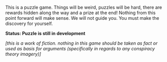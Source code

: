 This is a puzzle game. Things will be weird, puzzles will be hard, there are rewards hidden along the way and a prize at the end!
			Nothing from this point forward will make sense. We will not guide you. You must make the discovery for yourself.



<b>Status: Puzzle is still in development</b>


<i>[this is a work of fiction. nothing in this game should be taken as fact or used as basis for arguments (specifically in regards to any conspiracy theory imagery)]</i>
